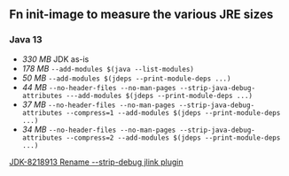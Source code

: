 ## Fn init-image to measure the various JRE sizes

### Java 13

* *330 MB* JDK as-is
* *178 MB* `--add-modules $(java --list-modules)`
* *50 MB* `--add-modules $(jdeps --print-module-deps ...)`
* *44 MB* `--no-header-files --no-man-pages --strip-java-debug-attributes ---add-modules $(jdeps --print-module-deps ...)`
* *37 MB* `--no-header-files --no-man-pages --strip-java-debug-attributes --compress=1 --add-modules $(jdeps --print-module-deps ...)`
* *34 MB* `--no-header-files --no-man-pages --strip-java-debug-attributes --compress=2 --add-modules $(jdeps --print-module-deps ...)`


[JDK-8218913 Rename --strip-debug jlink plugin](https://bugs.openjdk.java.net/browse/JDK-8218913)
